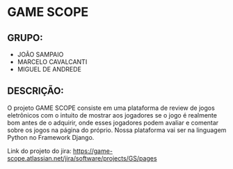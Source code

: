 # GAME SCOPE

## GRUPO:
* JOÃO SAMPAIO
* MARCELO CAVALCANTI
* MIGUEL DE ANDREDE


## DESCRIÇÃO:

O projeto GAME SCOPE consiste em uma plataforma de review de jogos eletrônicos com o intuito de mostrar aos jogadores se o jogo é realmente bom antes de o adquirir, onde esses jogadores podem avaliar e comentar sobre os jogos na página do próprio. Nossa plataforma vai ser na linguagem Python no Framework Django.

Link do projeto do jira: https://game-scope.atlassian.net/jira/software/projects/GS/pages
